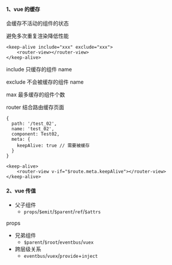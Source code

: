 #### 1、vue 的缓存

<keep-alive> 会缓存不活动的组件的状态

避免多次重复渲染降低性能

````
<keep-alive include="xxx" exclude="xxx">
	<router-view></router-view>
</keep-alive>
````

include 只缓存的组件 name

exclude 不会被缓存的组件 name

max 最多缓存的组件个数

router 结合路由缓存页面

````
{
  path: '/test_02',
  name: 'test_02',
  component: Test02,
  meta: {
  	keepAlive: true // 需要被缓存
  }
}

<keep-alive>
	<router-view v-if="$route.meta.keepAlive"></router-view>
</keep-alive>
````



#### 2、vue 传值

- 父子组件
  - `props`/`$emit`/`$parent`/`ref`/`$attrs`

props



- 兄弟组件
  - `$parent`/`$root`/`eventbus`/`vuex`
- 跨层级关系
  - `eventbus`/`vuex`/`provide`+`inject`

